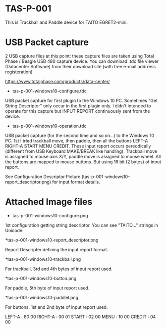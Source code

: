 # TAS-P-001
This is Trackball and Paddle device for TAITO EGRET2-mini.

# USB Packet capture

2 USB capture files at this point: these capture files are taken using Total Phase / Beagle USB 480 capture device.
You can download .tdc file viewer (Datacenter Software) from their download site (with free e-mail addrress registeration)

https://www.totalphase.com/products/data-center/

* tas-p-001-windows10-configure.tdc

USB packet capture for first plugin to the Windows 10 PC.
Sometimes "Get String Descriptor" only occur in the first plugin only.
I didn't intended to operate for this capture but INPUT REPORT continuously sent from the device.

* tas-p-001-windows10-operation.tdc

USB packet capture (for the second time and so on...) to the Windows 10 PC.
1st I tried trackball move, then paddle, then all the buttons LEFT-A RIGHT-A START MENU CREDIT.
These input report occurs pereodically (different from USB Keyboard MAKE/BREAK like handling).
Trackball move is assigned to mouse axis X/Y, paddle move is assigned to mouse wheel.
All the buttons are mapped to mouse buttons. But using 16 bit (2 bytes) of input report.

See Configuration Descriptor Picture (tas-p-001-windows10-report_descriptor.png) for input format details.

# Attached Image files

* tas-p-001-windows10-configure.png

1st configuration getting string descriptor. You can see "TAITO..." strings in Unicode.

*tas-p-001-windows10-report_descriptor.png

Report Descripter defining the input report format.

*tas-p-001-windows10-trackball.png

For trackball, 3rd and 4th bytes of input report used.

*tas-p-001-windows10-button.png

For paddle, 5th byte of input report used.

*tas-p-001-windows10-paddlel.png

For buttons, 1st and 2nd byte of input report used.

LEFT-A : 80 00
RIGHT-A : 00 01
START : 02 00
MENU : 10 00
CREDIT : 04 00
